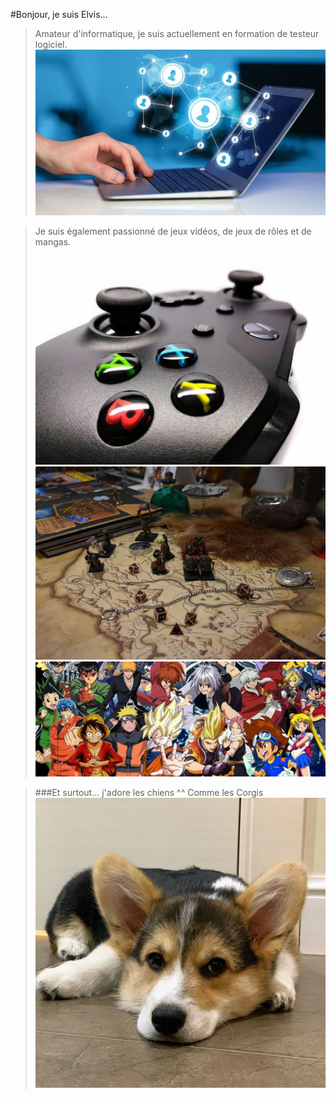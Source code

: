 #Bonjour, je suis Elvis...

>Amateur d'informatique, je suis actuellement en formation de testeur logiciel.
>![imagePc](informatique.jpg)

>Je suis également passionné de jeux vidéos, de jeux de rôles et de mangas.
>![imageJeu](jeuVideo.jpg)
>![imageJdr](jdr.jpeg)
>![imageManga](manga.jpg)

>###Et surtout... j'adore les chiens ^^
>Comme les Corgis
>![imaggeChien](welsh.jpg)


<!---
Elvis-69/Elvis-69 is a ✨ special ✨ repository because its `README.md` (this file) appears on your GitHub profile.
You can click the Preview link to take a look at your changes.
--->
